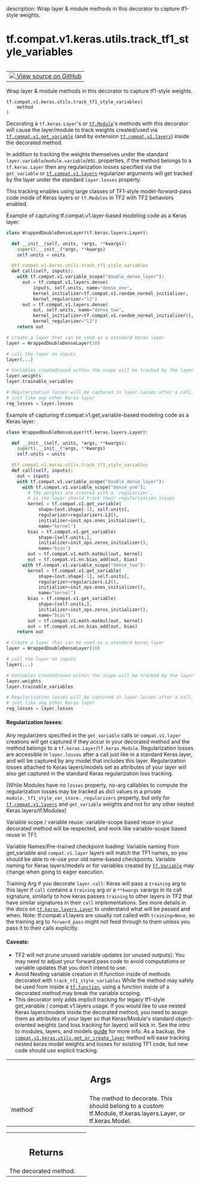 description: Wrap layer & module methods in this decorator to capture tf1-style weights.

<div itemscope itemtype="http://developers.google.com/ReferenceObject">
<meta itemprop="name" content="tf.compat.v1.keras.utils.track_tf1_style_variables" />
<meta itemprop="path" content="Stable" />
</div>

# tf.compat.v1.keras.utils.track_tf1_style_variables

<!-- Insert buttons and diff -->

<table class="tfo-notebook-buttons tfo-api nocontent" align="left">
<td>
  <a target="_blank" href="https://github.com/keras-team/keras/tree/v2.9.0/keras/legacy_tf_layers/variable_scope_shim.py#L569-L777">
    <img src="https://www.tensorflow.org/images/GitHub-Mark-32px.png" />
    View source on GitHub
  </a>
</td>
</table>



Wrap layer & module methods in this decorator to capture tf1-style weights.

<pre class="devsite-click-to-copy prettyprint lang-py tfo-signature-link">
<code>tf.compat.v1.keras.utils.track_tf1_style_variables(
    method
)
</code></pre>



<!-- Placeholder for "Used in" -->

Decorating a `tf.keras.Layer`'s  or <a href="../../../../../tf/Module.md"><code>tf.Module</code></a>'s methods with this
decorator will cause the layer/module to track weights created/used
via <a href="../../../../../tf/compat/v1/get_variable.md"><code>tf.compat.v1.get_variable</code></a> (and by extension <a href="../../../../../tf/compat/v1/layers.md"><code>tf.compat.v1.layers</code></a>)
inside the decorated method.

In addition to tracking the weights themselves under the standard
`layer.variable`/`module.variable`/etc. properties, if the method belongs
to a `tf.keras.Layer` then any regularization losses specified via the
`get_variable` or <a href="../../../../../tf/compat/v1/layers.md"><code>tf.compat.v1.layers</code></a> regularizer arguments will get
tracked by the layer under the standard `layer.losses` property.

This tracking enables using large classes of TF1-style model-forward-pass
code inside of Keras layers or `tf.Modules` in TF2 with TF2 behaviors enabled.

Example of capturing tf.compat.v1.layer-based modeling code as a Keras layer:

```python
class WrappedDoubleDenseLayer(tf.keras.layers.Layer):

  def __init__(self, units, *args, **kwargs):
    super().__init__(*args, **kwargs)
    self.units = units

  @tf.compat.v1.keras.utils.track_tf1_style_variables
  def call(self, inputs):
    with tf.compat.v1.variable_scope("double_dense_layer"):
      out = tf.compat.v1.layers.dense(
          inputs, self.units, name="dense_one",
          kernel_initializer=tf.compat.v1.random_normal_initializer,
          kernel_regularizer="l2")
      out = tf.compat.v1.layers.dense(
          out, self.units, name="dense_two",
          kernel_initializer=tf.compat.v1.random_normal_initializer(),
          kernel_regularizer="l2")
    return out

# Create a layer that can be used as a standard keras layer
layer = WrappedDoubleDenseLayer(10)

# call the layer on inputs
layer(...)

# Variables created/used within the scope will be tracked by the layer
layer.weights
layer.trainable_variables

# Regularization losses will be captured in layer.losses after a call,
# just like any other Keras layer
reg_losses = layer.losses
```

Example of capturing tf.compat.v1.get_variable-based modeling code as
a Keras layer:

```python
class WrappedDoubleDenseLayer(tf.keras.layers.Layer):

  def __init__(self, units, *args, **kwargs):
    super().__init__(*args, **kwargs)
    self.units = units

  @tf.compat.v1.keras.utils.track_tf1_style_variables
  def call(self, inputs):
    out = inputs
    with tf.compat.v1.variable_scope("double_dense_layer"):
      with tf.compat.v1.variable_scope("dense_one"):
        # The weights are created with a `regularizer`,
        # so the layer should track their regularization losses
        kernel = tf.compat.v1.get_variable(
            shape=[out.shape[-1], self.units],
            regularizer=regularizers.L2(),
            initializer=init_ops.ones_initializer(),
            name="kernel")
        bias = tf.compat.v1.get_variable(
            shape=[self.units,],
            initializer=init_ops.zeros_initializer(),
            name="bias")
        out = tf.compat.v1.math.matmul(out, kernel)
        out = tf.compat.v1.nn.bias_add(out, bias)
      with tf.compat.v1.variable_scope("dense_two"):
        kernel = tf.compat.v1.get_variable(
            shape=[out.shape[-1], self.units],
            regularizer=regularizers.L2(),
            initializer=init_ops.ones_initializer(),
            name="kernel")
        bias = tf.compat.v1.get_variable(
            shape=[self.units,],
            initializer=init_ops.zeros_initializer(),
            name="bias")
        out = tf.compat.v1.math.matmul(out, kernel)
        out = tf.compat.v1.nn.bias_add(out, bias)
    return out

# Create a layer that can be used as a standard keras layer
layer = WrappedDoubleDenseLayer(10)

# call the layer on inputs
layer(...)

# Variables created/used within the scope will be tracked by the layer
layer.weights
layer.trainable_variables

# Regularization losses will be captured in layer.losses after a call,
# just like any other Keras layer
reg_losses = layer.losses
```

#### Regularization losses:

Any regularizers specified in the `get_variable` calls or `compat.v1.layer`
creations will get captured if they occur in your decorated method
and the method belongs to a `tf.keras.Layer`/`tf.keras.Module`.
Regularization losses
are accessible in `layer.losses` after a call just like in a standard
Keras layer, and will be captured by any model that includes this layer.
Regularization losses attached to Keras layers/models set as attributes
of your layer will also get captured in the standard Keras regularization
loss tracking.

(While Modules have no `losses` property, no-arg callables to compute
 the regularization losses may be tracked as dict values in a private
 `module._tf1_style_var_store._regularizers` property, but only for
 <a href="../../../../../tf/compat/v1/layers.md"><code>tf.compat.v1.layers</code></a> and `get_variable` weights and not for any other
 nested Keras layers/tf.Modules)


Variable scope / variable reuse:
  variable-scope based reuse in your decorated method will be respected,
  and work like variable-scope based reuse in TF1.

Variable Names/Pre-trained checkpoint loading:
  Variable naming from get_variable and `compat.v1.layer` layers will match
  the TF1 names, so you should be able to re-use your old name-based
  checkpoints. Variable naming for Keras layers/models or for variables
  created by <a href="../../../../../tf/Variable.md"><code>tf.Variable</code></a> may change when going to eager execution.

Training Arg if you decorate `layer.call`:
  Keras will pass a `training` arg to this layer if `call` contains
  a `training` arg or a `**kwargs` varargs in its call signature,
  similarly to how keras passes `training` to other layers in TF2 that have
  similar signatures in their `call` implementations.
  See more details in the docs
  on <a href="../../../../../tf/keras/layers/Layer.md"><code>tf.keras.layers.Layer</code></a> to understand what will be passed and when.
  Note: tf.compat.v1.layers are usually not called with `training=None`,
  so the training arg to `forward_pass` might not feed through to them
  unless you pass it to their calls explicitly.

#### Caveats:

* TF2 will not prune unused variable updates (or unused outputs). You may
  need to adjust your forward pass code to avoid computations or variable
  updates that you don't intend to use.
* Avoid Nesting variable creation in tf.function inside of
  methods decorated with `track_tf1_style_variables`
  While the method may safely be used from inside a <a href="../../../../../tf/function.md"><code>tf.function</code></a>, using
  a function inside of a decorated method may break the variable scoping.
* This decorator only adds implicit tracking for legacy tf1-style
  get_variable / compat.v1.layers usage.
  If you would like to use nested Keras layers/models
  inside the decorated method, you need to
  assign them as attributes of your layer so that Keras/Module's standard
  object-oriented weights (and loss tracking for layers) will kick in.
  See the intro to modules, layers, and models
  [guide](https://www.tensorflow.org/guide/intro_to_modules) for more info.
  As a backup, the <a href="../../../../../tf/compat/v1/keras/utils/get_or_create_layer.md"><code>compat.v1.keras.utils.get_or_create_layer</code></a> method will
  ease tracking nested keras model weights and losses for existing TF1 code,
  but new code should use explicit tracking.



<!-- Tabular view -->
 <table class="responsive fixed orange">
<colgroup><col width="214px"><col></colgroup>
<tr><th colspan="2"><h2 class="add-link">Args</h2></th></tr>

<tr>
<td>
`method`
</td>
<td>
The method to decorate. This should belong to a custom tf.Module,
tf.keras.layers.Layer, or tf.keras.Model.
</td>
</tr>
</table>



<!-- Tabular view -->
 <table class="responsive fixed orange">
<colgroup><col width="214px"><col></colgroup>
<tr><th colspan="2"><h2 class="add-link">Returns</h2></th></tr>
<tr class="alt">
<td colspan="2">
The decorated method.
</td>
</tr>

</table>

